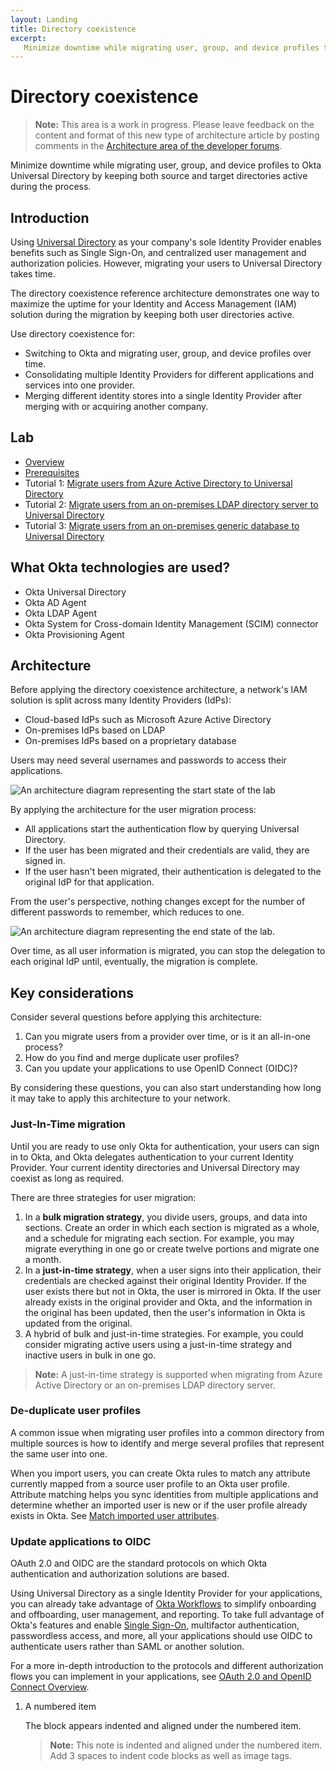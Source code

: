 ```yaml
---
layout: Landing
title: Directory coexistence
excerpt:
   Minimize downtime while migrating user, group, and device profiles to Okta Universal Directory by keeping both source and target directories active during the process.
---
```


# Directory coexistence

> **Note:** This area is a work in progress. Please leave feedback on the content and format of this new type of architecture article by posting comments in the [Architecture area of the developer forums](https://devforum.okta.com/c/questions/architecture/24).

Minimize downtime while migrating user, group, and device profiles to Okta Universal Directory by keeping both source and target directories active during the process.

## Introduction

Using [Universal Directory](/docs/concepts/user-profiles/#what-is-the-okta-universal-directory) as your company's sole Identity Provider enables benefits such as Single Sign-On, and centralized user management and authorization policies. However, migrating your users to Universal Directory takes time.

The directory coexistence reference architecture demonstrates one way to maximize the uptime for your Identity and Access Management (IAM) solution during the migration by keeping both user directories active.

Use directory coexistence for:

* Switching to Okta and migrating user, group, and device profiles over time.
* Consolidating multiple Identity Providers for different applications and services into one provider.
* Merging different identity stores into a single Identity Provider after merging with or acquiring another company.

## Lab

* [Overview](/architecture-center/tutorials/directory-coexistence/lab-overview)
* [Prerequisites](/architecture-center/tutorials/directory-coexistence/lab-prerequisites)
* Tutorial 1: [Migrate users from Azure Active Directory to Universal Directory](/architecture-center/tutorials/directory-coexistence/lab-1-azure-ad)
* Tutorial 2: [Migrate users from an on-premises LDAP directory server to Universal Directory](/architecture-center/tutorials/directory-coexistence/lab-2-ldap-server)
* Tutorial 3: [Migrate users from an on-premises generic database to Universal Directory](/architecture-center/tutorials/directory-coexistence/lab-3-generic-database)

## What Okta technologies are used?

* Okta Universal Directory
* Okta AD Agent
* Okta LDAP Agent
* Okta System for Cross-domain Identity Management (SCIM) connector
* Okta Provisioning Agent

## Architecture

Before applying the directory coexistence architecture, a network's IAM solution is split across many Identity Providers (IdPs):

* Cloud-based IdPs such as Microsoft Azure Active Directory
* On-premises IdPs based on LDAP
* On-premises IdPs based on a proprietary database

Users may need several usernames and passwords to access their applications.

<div class="full">

  ![An architecture diagram representing the start state of the lab](/img/architecture/directory-coexistence/overview-lab-start-state.png)

  <!--
    Source image: fill-this-in overview-lab-start-state
  -->
</div>

By applying the architecture for the user migration process:

* All applications start the authentication flow by querying Universal Directory.
* If the user has been migrated and their credentials are valid, they are signed in.
* If the user hasn't been migrated, their authentication is delegated to the original IdP for that application.

From the user's perspective, nothing changes except for the number of different passwords to remember, which reduces to one.

<div class="full">

  ![An architecture diagram representing the end state of the lab.](/img/architecture/directory-coexistence/overview-lab-end-state.png)

  <!--
    Source image: fill-this-in overview-lab-end-state
  -->
</div>

Over time, as all user information is migrated, you can stop the delegation to each original IdP until, eventually, the migration is complete.

## Key considerations

Consider several questions before applying this architecture:

1. Can you migrate users from a provider over time, or is it an all-in-one process?
2. How do you find and merge duplicate user profiles?
3. Can you update your applications to use OpenID Connect (OIDC)?

By considering these questions, you can also start understanding how long it may take to apply this architecture to your network.

### Just-In-Time migration

Until you are ready to use only Okta for authentication, your users can sign in to Okta, and Okta delegates authentication to your current Identity Provider. Your current identity directories and Universal Directory may coexist as long as required.

There are three strategies for user migration:

1. In a **bulk migration strategy**, you divide users, groups, and data into sections. Create an order in which each section is migrated as a whole, and a schedule for migrating each section. For example, you may migrate everything in one go or create twelve portions and migrate one a month.
2. In a **just-in-time strategy**, when a user signs into their application, their credentials are checked against their original Identity Provider. If the user exists there but not in Okta, the user is mirrored in Okta. If the user already exists in the original provider and Okta, and the information in the original has been updated, then the user's information in Okta is updated from the original.
3. A hybrid of bulk and just-in-time strategies. For example, you could consider migrating active users using a just-in-time strategy and inactive users in bulk in one go.

> **Note:** A just-in-time strategy is supported when migrating from Azure Active Directory or an on-premises LDAP directory server.

### De-duplicate user profiles

A common issue when migrating user profiles into a common directory from multiple sources is how to identify and merge several profiles that represent the same user into one.

When you import users, you can create Okta rules to match any attribute currently mapped from a source user profile to an Okta user profile. Attribute matching helps you sync identities from multiple applications and determine whether an imported user is new or if the user profile already exists in Okta. See [Match imported user attributes](https://help.okta.com/okta_help.htm?type=oie&id=ext_match-user).

### Update applications to OIDC

OAuth 2.0 and OIDC are the standard protocols on which Okta authentication and authorization solutions are based.

Using Universal Directory as a single Identity Provider for your applications, you can already take advantage of [Okta Workflows](https://help.okta.com/wf/en-us/Content/Topics/Workflows/workflows-main.htm) to simplify onboarding and offboarding, user management, and reporting. To take full advantage of Okta's features and enable [Single Sign-On](https://www.okta.com/topic/single-sign-on/), multifactor authentication, passwordless access, and more, all your applications should use OIDC to authenticate users rather than SAML or another solution.

For a more in-depth introduction to the protocols and different authorization flows you can implement in your applications, see [OAuth 2.0 and OpenID Connect Overview](/docs/concepts/oauth-openid/).

1. A numbered item

   The block appears indented and aligned under the numbered item.

   > **Note:** This note is indented and aligned under the numbered item. Add 3 spaces to indent code blocks as well as image tags.
